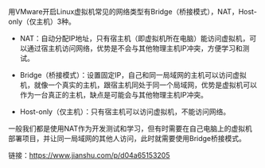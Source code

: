 
用VMware开启Linux虚拟机常见的网络类型有Bridge（桥接模式），NAT，Host-only（仅主机）3种。

- NAT：自动分配IP地址，只有宿主机（即虚拟机所在电脑）能访问虚拟机，可以通过宿主机访问网络，优势是不会与其他物理主机IP冲突，方便学习和测试。

- Bridge（桥接模式）：设置固定IP，自己和同一局域网的主机可以访问虚拟机，就像一个真实的主机，跟宿主机同处于同一个局域网，优势是虚拟机可以作为一台真正的主机，缺点是可能会与其他物理主机IP冲突。

- Host-only（仅主机）：只有宿主机可以访问虚拟机，不能访问网络。

一般我们都是使用NAT作为开发测试和学习，但有时需要在自己电脑上的虚拟机部署项目，并让同一局域网的其他人访问，此时就需要使用Bridge桥接模式。


链接：https://www.jianshu.com/p/d04a65153205
